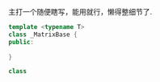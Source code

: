 



主打一个随便瞎写，能用就行，懒得整细节了.

```cpp
template <typename T>
class _MatrixBase {
public:
    
}

class
```

